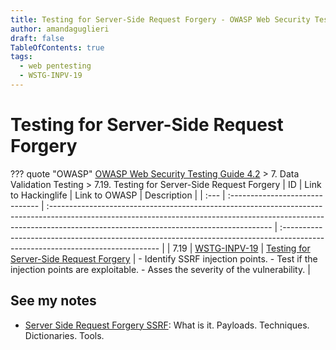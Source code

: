 ```yaml
---
title: Testing for Server-Side Request Forgery - OWASP Web Security Testing Guide 
author: amandaguglieri
draft: false
TableOfContents: true
tags:
  - web pentesting
  - WSTG-INPV-19
---
```




# Testing for Server-Side Request Forgery

??? quote "OWASP"
	[OWASP Web Security Testing Guide 4.2](index.md) > 7. Data Validation Testing > 7.19. Testing for Server-Side Request Forgery
    | ID   | Link to Hackinglife             | Link to OWASP                                                                                                                                                                                                        | Description                                                                                                                    |
    | :--- | :------------------------------ | :------------------------------------------------------------------------------------------------------------------------------------------------------------------------------------------------------------------- | :----------------------------------------------------------------------------------------------------------------------------- |
    | 7.19 | [WSTG-INPV-19](WSTG-INPV-19.md) | [Testing for Server-Side Request Forgery](https://owasp.org/www-project-web-security-testing-guide/latest/4-Web_Application_Security_Testing/07-Input_Validation_Testing/19-Testing_for_Server-Side_Request_Forgery) | - Identify SSRF injection points.  - Test if the injection points are exploitable.  - Asses the severity of the vulnerability. |


## See my notes

- [Server Side Request Forgery SSRF](../webexploitation/server-side-request-forgery-ssrf.md): What is it. Payloads. Techniques. Dictionaries. Tools.